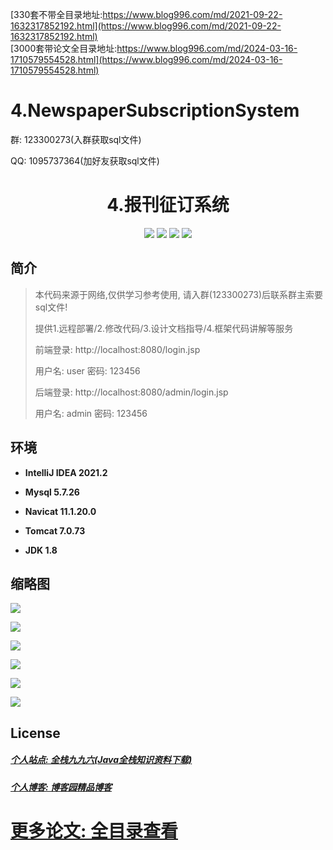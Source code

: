 [330套不带全目录地址:https://www.blog996.com/md/2021-09-22-1632317852192.html](https://www.blog996.com/md/2021-09-22-1632317852192.html)<br/>
[3000套带论文全目录地址:https://www.blog996.com/md/2024-03-16-1710579554528.html](https://www.blog996.com/md/2024-03-16-1710579554528.html)
# 4.NewspaperSubscriptionSystem


<p>群: 123300273(入群获取sql文件)</p>
<p>QQ: 1095737364(加好友获取sql文件)</p>

<p><h1 align="center">4.报刊征订系统</h1></p>

<p align="center">
	<img src="https://img.shields.io/badge/jdk-1.8-orange.svg"/>
    <img src="https://img.shields.io/badge/servlte-1.8-lightgrey.svg"/>
    <img src="https://img.shields.io/badge/jdbc-3.x-blue.svg"/>
    <img src="https://img.shields.io/badge/jsp-3.x-brightgreen.svg"/>
</p>

## 简介

> 本代码来源于网络,仅供学习参考使用, 请入群(123300273)后联系群主索要sql文件!
>
> 提供1.远程部署/2.修改代码/3.设计文档指导/4.框架代码讲解等服务
> 
> 前端登录: http://localhost:8080/login.jsp
> 
> 用户名: user   密码: 123456
> 
> 后端登录: http://localhost:8080/admin/login.jsp
>
> 用户名: admin   密码: 123456
> 



## 环境

- <b>IntelliJ IDEA 2021.2</b>

- <b>Mysql 5.7.26</b>

- <b>Navicat  11.1.20.0</b>

- <b>Tomcat 7.0.73</b>

- <b>JDK 1.8</b>


## 缩略图

![](https://img2020.cnblogs.com/blog/588112/202011/588112-20201122134255739-686926385.png)

![](https://img2020.cnblogs.com/blog/588112/202011/588112-20201122134303716-1529844065.png)

![](https://img2020.cnblogs.com/blog/588112/202011/588112-20201122134314886-179710646.png)

![](https://img2020.cnblogs.com/blog/588112/202011/588112-20201122134337991-1645731482.png)

![](https://img2020.cnblogs.com/blog/588112/202011/588112-20201122134354753-558369784.png)

![](https://img2020.cnblogs.com/blog/588112/202011/588112-20201122134402384-533160016.png)

## License

##### [个人站点: 全栈九九六(Java全栈知识资料下载)](https://www.blog996.com/)
##### [个人博客: 博客园精品博客](https://www.cnblogs.com/yysbolg/)
# [更多论文: 全目录查看](https://www.blog996.com/md/2021-09-22-1632317852192.html)

